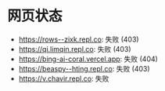 # 网页状态
- https://rows--zixk.repl.co: 失败 (403)
- https://qi.limqin.repl.co: 失败 (403)
- https://bing-ai-coral.vercel.app: 失败 (404)
- https://beaspy--hting.repl.co: 失败 (403)
- https://v.chavir.repl.co: 失败
